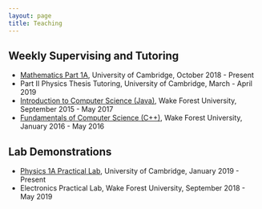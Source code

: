 ```yaml
---
layout: page
title: Teaching
---
```



<h2 id="selected-talks">Weekly Supervising and Tutoring</h2>
<ul>
  <li><a href="https://www-wp.maths.cam.ac.uk/documents/coursesia.pdf/">Mathematics Part 1A</a>, University of Cambridge, October 2018 - Present</li>
  <li>Part II Physics Thesis Tutoring, University of Cambridge, March - April 2019</li>
  <li><a href="https://bulletin.wfu.edu/courses-instruction/computer-science/#coursestext">Introduction to Computer Science (Java)</a>, Wake Forest University, September 2015 - May 2017</li>
  <li><a href="http://csweb.cs.wfu.edu/~turketwh/CS112/Fall2009/CSC112Fall2009Syllabus.pdf">Fundamentals of Computer Science (C++)</a>, Wake Forest University, January 2016 - May 2016</li>
</ul>

<h2 id="selected-posters">Lab Demonstrations</h2>

<ul>
  <li><a href="https://www.phy.cam.ac.uk/students/teaching/current-courses/Ia_overview">Physics 1A Practical Lab</a>, University of Cambridge, January 2019 - Present</li>
  <li>Electronics Practical Lab, Wake Forest University, September 2018 - May 2019</li>
</ul>
